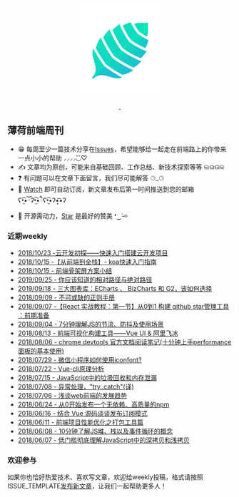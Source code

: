 <p align="center">
	<img width="200" height="200" src="assets/img/logo.png" alt="logo">
</p>
<p align="center">
	<a href="https://segmentfault.com/u/boohee">
		<img src="https://img.shields.io/badge/segmentfault-薄荷前端-blue.svg?colorA=419766&colorB=5c5c5c" alt="">
	</a>
	<a href="https://juejin.im/user/5b1de502e51d4506cf10bc34">
		<img src="https://img.shields.io/badge/掘金-薄荷前端-blue.svg?colorA=246ff6&colorB=5c5c5c" alt="">
	</a>
</p>

## 薄荷前端周刊
- 😁 每周至少一篇技术分享在[Issues](https://github.com/BooheeFE/weekly/issues)，希望能够给一起走在前端路上的你带来一点小小的帮助 ⸝⸝⸝⸝◟̆◞̆♡
- ✍️ 文章均为原创，可能来自基础回顾、工作总结、新技术探索等等 ଲଇଉକ
- ❓ 有问题可以在文章下面留言，我们尽可能解答 ⚆_⚆
- 📩 [Watch](https://github.com/BooheeFE/weekly/watchers) 即可自动订阅，新文章发布后第一时间推送到您的邮箱 ʕ•̫͡•ོʔ•̫͡•ཻʕ•̫͡•ʔ•͓͡•ʔ
- 💖 开源需动力，[Star](https://github.com/BooheeFE/weekly/stargazers) 是最好的赞美 ❛‿˂̵✧

### 近期weekly
- [2018/10/23 -云开发初探——快速入门搭建云开发项目](https://github.com/BooheeFE/weekly/issues/20)
- [2018/10/15 -【从前端到全栈】- koa快速入门指南](https://github.com/BooheeFE/weekly/issues/19)
- [2018/10/15 - 前端骨架屏方案小结](https://github.com/BooheeFE/weekly/issues/18)
- [2019/09/25 - 你应该知道的相对路径与绝对路径 ](https://github.com/BooheeFE/weekly/issues/17)
- [2019/09/18 - 三大图表库：ECharts 、 BizCharts 和 G2，该如何选择](https://github.com/BooheeFE/weekly/issues/16)
- [2018/09/09 - 不可或缺的正则手册](https://github.com/BooheeFE/weekly/issues/15)
- [2018/09/07 -【React 实战教程：第一节】从0到1 构建 github star管理工具 ：前期准备](https://github.com/BooheeFE/weekly/issues/14)
- [2018/09/04 - 7分钟理解JS的节流、防抖及使用场景](https://github.com/BooheeFE/weekly/issues/13)
- [2018/08/13 - 前端可视化构建工具——Vue UI & 阿里飞冰](https://github.com/BooheeFE/weekly/issues/12)
- [2018/08/06 - chrome devtools 官方文档阅读笔记(十分钟上手performance面板的基本使用)](https://github.com/BooheeFE/weekly/issues/11)
- [2018/07/29 - 微信小程序如何使用iconfont?](https://github.com/BooheeFE/weekly/issues/10)
- [2018/07/22 - Vue-cli原理分析](https://github.com/BooheeFE/weekly/issues/9)
- [2018/07/15 - JavaScript中的垃圾回收和内存泄漏](https://github.com/BooheeFE/weekly/issues/8)
- [2018/07/08 - 异常处理，"try..catch"(译)](https://github.com/BooheeFE/weekly/issues/7)
- [2018/07/06 - 浅谈web前端的发展趋势](https://github.com/BooheeFE/weekly/issues/6)
- [2018/06/24 - 从0开始发布一个无依赖、高质量的npm](https://github.com/BooheeFE/weekly/issues/5)
- [2018/06/16 - 结合 Vue 源码谈谈发布订阅模式](https://github.com/BooheeFE/weekly/issues/4)
- [2018/06/11 - 前端项目性能优化之打包工具篇](https://github.com/BooheeFE/weekly/issues/3)
- [2018/06/08 - 10分钟了解JS堆、栈以及事件循环的概念](https://github.com/BooheeFE/weekly/issues/2)
- [2018/06/07 - 低门槛彻底理解JavaScript中的深拷贝和浅拷贝](https://github.com/BooheeFE/weekly/issues/1)

### 欢迎参与
如果你也恰好热爱技术、喜欢写文章，欢迎给weekly投稿，格式请按照ISSUE_TEMPLATE[发布新文章](https://github.com/BooheeFE/weekly/issues/new?template=new+article.md)，让我们一起帮助更多人！
